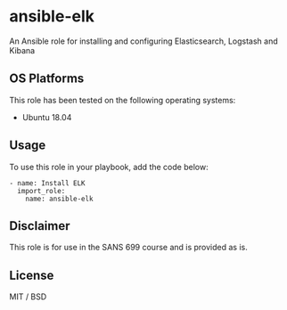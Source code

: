 # ansible-elk

An Ansible role for installing and configuring Elasticsearch, Logstash and Kibana

## OS Platforms

This role has been tested on the following operating systems:

- Ubuntu 18.04

## Usage

To use this role in your playbook, add the code below:

```
- name: Install ELK
  import_role:
    name: ansible-elk
```

## Disclaimer

This role is for use in the SANS 699 course and is provided as is.

## License

MIT / BSD